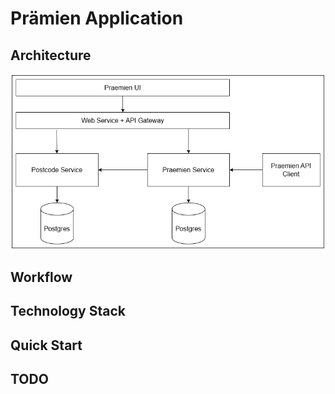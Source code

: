 # Prämien Application

## Architecture
![architecture_praemien.png](architecture_praemien.drawio.png)

## Workflow

## Technology Stack

## Quick Start

## TODO
